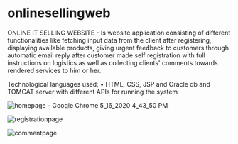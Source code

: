 # onlinesellingweb

ONLINE IT SELLING WEBSITE - Is website application consisting of different functionalities like fetching input data from the client after registering, displaying available products, giving urgent feedback to customers through automatic email reply after customer made self registration with full instructions on logistics as well as collecting clients' comments towards rendered services to him or her.


Technological languages used; • HTML, CSS, JSP and Oracle db and TOMCAT server with different APIs for running the system

![homepage - Google Chrome 5_16_2020 4_43_50 PM](https://user-images.githubusercontent.com/52234785/82183413-99e85500-98ee-11ea-89a2-252cf5bdbcb5.gif)

![registrationpage](https://user-images.githubusercontent.com/52234785/81473212-96c1da80-9205-11ea-8ead-d90789d20aa7.PNG)

![commentpage](https://user-images.githubusercontent.com/52234785/81473063-d76d2400-9204-11ea-8e52-743a9259aa9e.PNG)




